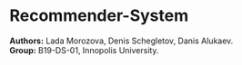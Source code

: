 # Recommender-System
**Authors:** Lada Morozova, Denis Schegletov, Danis Alukaev. \
**Group:** B19-DS-01, Innopolis University.

